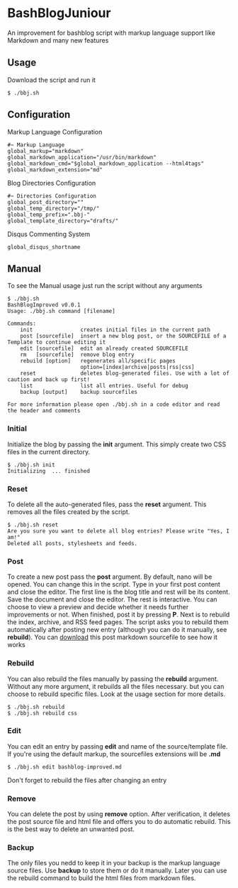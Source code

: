 BashBlogJuniour
============

An improvement for bashblog script with markup language support like Markdown and many new features

## Usage

Download the script and run it

    $ ./bbj.sh

## Configuration

Markup Language Configuration

    #~ Markup Language
    global_markup="markdown"
    global_markdown_application="/usr/bin/markdown"
    global_markdown_cmd="$global_markdown_application --html4tags"
    global_markdown_extension="md"
    
Blog Directories Configuration

    #~ Directories Configuration
    global_post_directory=""
    global_temp_directory="/tmp/"
    global_temp_prefix=".bbj-"
    global_template_directory="drafts/"

Disqus Commenting System

	global_disqus_shortname


## Manual

To see the Manual usage just run the script without any arguments

    $ ./bbj.sh
    BashBlogImproved v0.0.1
    Usage: ./bbj.sh command [filename]
    
    Commands:
		init               creates initial files in the current path
		post [sourcefile]  insert a new blog post, or the SOURCEFILE of a Template to continue editing it
		edit [sourcefile]  edit an already created SOURCEFILE
		rm   [sourcefile]  remove blog entry
		rebuild [option]   regenerates all/specific pages
						   option=[index|archive|posts|rss|css]
		reset              deletes blog-generated files. Use with a lot of caution and back up first!
		list               list all entries. Useful for debug
		backup [output]    backup sourcefiles
    
    For more information please open ./bbj.sh in a code editor and read the header and comments

### Initial

Initialize the blog by passing the **init** argument. This simply create two CSS files in the current directory.

    $ ./bbj.sh init
    Initializing  ... finished

### Reset

To delete all the auto-generated files, pass the **reset** argument. This removes all the files created by the script.

    $ ./bbj.sh reset
    Are you sure you want to delete all blog entries? Please write "Yes, I am!"
    Deleted all posts, stylesheets and feeds.

### Post

To create a new post pass the **post** argument. By default, nano will be opened. You can change this in the script.
Type in your first post content and close the editor. The first line is the blog title and rest will be its content. Save the document and close the editor. The rest is interactive. You can choose to view a preview and decide whether it needs further improvements or not. When finished, post it by pressing **P**. Next is to rebuild the index, archive, and RSS feed pages. The script asks you to rebuild them automatically after posting new entry (although you can do it manually, see **rebuild**).
You can [download](bashblog-improved.md) this post markdown sourcefile to see how it works 

### Rebuild

You can also rebuild the files manually by passing the **rebuild** argument. Without any more argument, it rebuilds all the files necessary. but you can choose to rebuild specific files. Look at the usage section for more details.

    $ ./bbj.sh rebuild
    $ ./bbj.sh rebuild css

### Edit

You can edit an entry by passing **edit** and name of the source/template file. If you're using the default markup, the sourcefiles extensions will be **.md**

    $ ./bbj.sh edit bashblog-improved.md

Don't forget to rebuild the files after changing an entry

### Remove

You can delete the post by using **remove** option. After verification, it deletes the post source file and html file and offers you to do automatic rebuild. This is the best way to delete an unwanted post.

### Backup

The only files you nedd to keep it in your backup is the markup language source files. Use **backup** to store them or do it manually. Later you can use the rebuild command to build the html files from markdown files.


